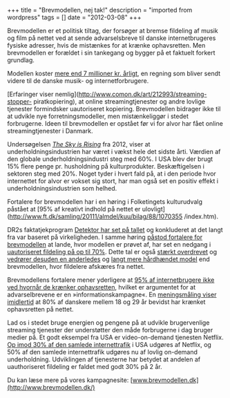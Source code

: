 +++
title = "Brevmodellen, nej tak!"
description = "imported from wordpress"
tags = []
date = "2012-03-08"
+++

<!--[ ![](https://bitbureauet.dk/wp-
content/uploads/2012/03/brevmodellen.png)](https://bitbureauet.dk/wp-
content/uploads/2012/03/brevmodellen.png) -->Brevmodellen er et politisk tiltag, der forsøger at bremse fildeling af musik og film på nettet ved at sende advarselsbreve til danske internetbrugeres fysiske adresser, hvis de mistænkes for at krænke ophavsretten. Men brevmodellen er forældet i sin tankegang og bygger på et faktuelt forkert grundlag.

Modellen koster [mere end 7 millioner kr. årligt](http://www.ft.dk/samling/20111/almdel/kuu/bilag/88/1070355/index.htm), en regning som bliver sendt videre til de danske musik- og internetforbrugere.

[Erfaringer viser nemlig](http://www.comon.dk/art/212993/streaming-stopper- piratkopiering), at online streamingtjenester og andre lovlige tjenester formindsker uautoriseret kopiering. Brevmodellen bidrager ikke til at udvikle nye forretningsmodeller, men mistænkeliggør i stedet forbrugerne. Ideen til brevmodellen er opstået før vi for alvor har fået online streamingtjenester i Danmark.

Undersøgelsen _[The Sky is Rising](http://www.information.dk/294018)_ fra 2012, viser at underholdningsindustrien har været i vækst hele det sidste årti. Værdien af den globale underholdningsindustri steg med 60%. I USA blev der brugt 15% flere penge pr. husholdning på kulturprodukter. Beskæftigelsen i sektoren steg med 20%. Noget tyder i hvert fald på, at i den periode hvor internettet for alvor er vokset sig stort, har man også set en positiv effekt i underholdningsindustrien som helhed.

Fortalere for brevmodellen har i en høring i Folketingets kulturudvalg påstået at [95% af kreativt indhold på nettet er ulovligt](http://www.ft.dk/samling/20111/almdel/kuu/bilag/88/1070355
/index.htm).

DR2s faktatjekprogram [Detektor har set på tallet](http://www.youtube.com/watch?v=UAr6waZjvak) og konkluderet at det langt fra var baseret på virkeligheden. I samme høring [påstod fortalere for brevmodellen](http://www.ft.dk/samling/20111/almdel/kuu/bilag/88/1070356/index.htm) at lande, hvor modellen er prøvet af, har set en nedgang i [uautoriseret fildeling på op til 70%](http://www.ft.dk/samling/20111/almdel/kuu/bilag/88/1070357/index.htm). Dette tal er også [stærkt overdrevet](http://www.computerworld.dk/art/51891/er-piraterne-virkelig-blevet-mere-stuerene?page=2) og [vedrører desuden en anderledes](http://recherche.telecom-bretagne.eu/marsouin/IMG/pdf/NoteHadopix.pdf) og [langt mere hårdhændet model](http://www.itpol.dk/notater/henvendelse-kuu-om-brevmodel) end brevmodellen, hvor fildelere afskæres fra nettet.

Brevmodellens fortalere mener yderligere at [95% af internetbrugere ikke ved hvornår de krænker ophavsretten](http://www.ft.dk/samling/20111/almdel/kuu/bilag/88/1070355/index.htm), hvilket er argumentet for at advarselbrevene er en »informationskampagne«. En [meningsmåling viser imidlertid](http://politiken.dk/kultur/tvogradio/ECE1558591/netpirat-jeg-betaler-hvis-filmen-er-god/) at 80% af danskere mellem 18 og 29 år bevidst har krænket ophavsretten på nettet.

Lad os i stedet bruge energien og pengene på at udvikle brugervenlige streaming tjenester der understøtter den måde forbrugerne i dag bruger medier på. Et godt eksempel fra USA er video-on-demand tjenesten Netflix. [Op imod 30% af den samlede internettrafik](http://www.wired.com/images_blogs/epicenter/2011/05/SandvineGlobalInternetSpringReport2011.pdf) i USA udgøres af Netflix, og 50% af den samlede internettrafik udgøres nu af lovlig on-demand underholdning. Udviklingen af tjenesterne har betydet at andelen af uauthoriseret fildeling er faldet med godt 30% på 2 år.

Du kan læse mere på vores kampagnesite: [www.brevmodellen.dk](http://www.brevmodellen.dk/)
